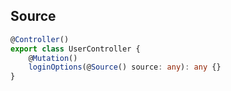 ## Source


```ts
@Controller()
export class UserController {
    @Mutation()
    loginOptions(@Source() source: any): any {}
}
```